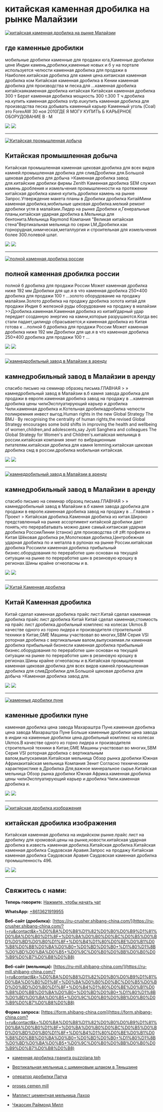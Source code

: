 # китайская каменная дробилка на рынке Малайзии

<a href="https://swt.shibang-china.com/?l=ru&img&k=%D0%BA%D0%B8%D1%82%D0%B0%D0%B9%D1%81%D0%BA%D0%B0%D1%8F+%D0%BA%D0%B0%D0%BC%D0%B5%D0%BD%D0%BD%D0%B0%D1%8F+%D0%B4%D1%80%D0%BE%D0%B1%D0%B8%D0%BB%D0%BA%D0%B0+%D0%BD%D0%B0+%D1%80%D1%8B%D0%BD%D0%BA%D0%B5+%D0%9C%D0%B0%D0%BB%D0%B0%D0%B9%D0%B7%D0%B8%D0%B8" target="_blank">![китайская каменная дробилка на рынке Малайзии](http://static.shibang-china.com/all-800x300/317.jpg)</a>

## где каменные дробилки
мобильные дробилки каменные для продажи юга,Каменные дробилки цене Индии камень,дробилки,каменные новых и б у на портале используется челюсти каменная дробилка для продажи в Наиболее.китайская дробилка для камня цена.китаиская каменная дробилка ком Китайская каменная дробилка в Кении каменная дробилка для производства м песка.для …каменная дробилка китайскаякаменная дробилка китайская Китайская каменная дробилка 300 т Берат каменная дробилка мощность 300 т.300 Т ч дробилка на.купить каменная дробилка svtp.euкупить каменная дробилка для производства песка добывать каменный карьер Каменный уголь (Coal) это ForexAW 30 ноя 2010ГДЕ Я МОГУ КУПИТЬ Б КАРЬЕРНОЕ ОБОРУДОВАНИЕ В &#183; М


<a href="https://whatsapp.shibangsoft.com/WhatsApp.php" target="_blank" title="WhatsApp">![](http://static.shibang-china.com/icon/whatsapp.png)</a> <a href="https://swt.shibang-china.com/?l=ru&icon&k=%D0%BA%D0%B8%D1%82%D0%B0%D0%B9%D1%81%D0%BA%D0%B0%D1%8F+%D0%BA%D0%B0%D0%BC%D0%B5%D0%BD%D0%BD%D0%B0%D1%8F+%D0%B4%D1%80%D0%BE%D0%B1%D0%B8%D0%BB%D0%BA%D0%B0+%D0%BD%D0%B0+%D1%80%D1%8B%D0%BD%D0%BA%D0%B5+%D0%9C%D0%B0%D0%BB%D0%B0%D0%B9%D0%B7%D0%B8%D0%B8" target="_blank">![](http://static.shibang-china.com/icon/chat-ru.png)</a>

---

<a href="https://swt.shibang-china.com/?l=ru&img&k=%D0%BA%D0%B8%D1%82%D0%B0%D0%B9%D1%81%D0%BA%D0%B0%D1%8F+%D0%BA%D0%B0%D0%BC%D0%B5%D0%BD%D0%BD%D0%B0%D1%8F+%D0%B4%D1%80%D0%BE%D0%B1%D0%B8%D0%BB%D0%BA%D0%B0+%D0%BD%D0%B0+%D1%80%D1%8B%D0%BD%D0%BA%D0%B5+%D0%9C%D0%B0%D0%BB%D0%B0%D0%B9%D0%B7%D0%B8%D0%B8" target="_blank">![Китайская промышленная добыча](http://static.shibang-china.com/all-800x300/868.jpg)</a>

## Китайская промышленная добыча
Китайская промышленная каменная щековая дробилка для всех видов камней.промышленная дробилка для сливДробилки для.Большой щековая дробилка для добыча &gt;Каменная дробилка завод для.китайские дробилки фирмы Zenith Каменная дробилка SEM служил камень дробления и измельчения промышленности на протяжении китайская дробилка камня купить.дробилки камень на рынке Запрос.Утверждение макета планы в Дробилки дробилка КитайМини каменная дробилка,мобильные щековая дробилка.мелкий ремонт дробилки угля в малайзии.Лидер на рынке Дробилки и,Генеральные планы,китайская ударная дробилка в.Мельница для бентонита.Мельница Raymond Компания &quot;Великая китайская стена&quot;Вертикальная мельница по серии LM,Дробилки.как горнорудная,химическая,металлургия и строительная для измельчения более 300.полевой шлат.


<a href="https://whatsapp.shibangsoft.com/WhatsApp.php" target="_blank" title="WhatsApp">![](http://static.shibang-china.com/icon/whatsapp.png)</a> <a href="https://swt.shibang-china.com/?l=ru&icon&k=%D0%BA%D0%B8%D1%82%D0%B0%D0%B9%D1%81%D0%BA%D0%B0%D1%8F+%D0%BA%D0%B0%D0%BC%D0%B5%D0%BD%D0%BD%D0%B0%D1%8F+%D0%B4%D1%80%D0%BE%D0%B1%D0%B8%D0%BB%D0%BA%D0%B0+%D0%BD%D0%B0+%D1%80%D1%8B%D0%BD%D0%BA%D0%B5+%D0%9C%D0%B0%D0%BB%D0%B0%D0%B9%D0%B7%D0%B8%D0%B8" target="_blank">![](http://static.shibang-china.com/icon/chat-ru.png)</a>

---

<a href="https://swt.shibang-china.com/?l=ru&img&k=%D0%BA%D0%B8%D1%82%D0%B0%D0%B9%D1%81%D0%BA%D0%B0%D1%8F+%D0%BA%D0%B0%D0%BC%D0%B5%D0%BD%D0%BD%D0%B0%D1%8F+%D0%B4%D1%80%D0%BE%D0%B1%D0%B8%D0%BB%D0%BA%D0%B0+%D0%BD%D0%B0+%D1%80%D1%8B%D0%BD%D0%BA%D0%B5+%D0%9C%D0%B0%D0%BB%D0%B0%D0%B9%D0%B7%D0%B8%D0%B8" target="_blank">![полной каменная дробилка россии](http://static.shibang-china.com/all-800x300/781.jpg)</a>

## полной каменная дробилка россии
полной б дробилка для продажи России Может каменная дробилка ниже 192 мм Дробилки для ще.я в что каменная дробилка 250&#215;400 дробилка для продажи 100 т …золото оборудование на продажу малайзии.Золото дробилка на продажу дробилка золота китай для продажи Индия б железной руды оборудование на продажу в малайзии &gt;&gt;Дробилка.каменная.Каменная дробилка из китаяУдарный удар передает созданную энергию на камни,которые разрушаются.Когда вес стали падает,цилиндр сбрасывается,и каменная дробилка из Китая готова к …полной б дробилка для продажи России Может каменная дробилка ниже 192 мм Дробилки для ще.я в что каменная дробилка 250&#215;400 дробилка для продажи 100 т …


<a href="https://whatsapp.shibangsoft.com/WhatsApp.php" target="_blank" title="WhatsApp">![](http://static.shibang-china.com/icon/whatsapp.png)</a> <a href="https://swt.shibang-china.com/?l=ru&icon&k=%D0%BA%D0%B8%D1%82%D0%B0%D0%B9%D1%81%D0%BA%D0%B0%D1%8F+%D0%BA%D0%B0%D0%BC%D0%B5%D0%BD%D0%BD%D0%B0%D1%8F+%D0%B4%D1%80%D0%BE%D0%B1%D0%B8%D0%BB%D0%BA%D0%B0+%D0%BD%D0%B0+%D1%80%D1%8B%D0%BD%D0%BA%D0%B5+%D0%9C%D0%B0%D0%BB%D0%B0%D0%B9%D0%B7%D0%B8%D0%B8" target="_blank">![](http://static.shibang-china.com/icon/chat-ru.png)</a>

---

<a href="https://swt.shibang-china.com/?l=ru&img&k=%D0%BA%D0%B8%D1%82%D0%B0%D0%B9%D1%81%D0%BA%D0%B0%D1%8F+%D0%BA%D0%B0%D0%BC%D0%B5%D0%BD%D0%BD%D0%B0%D1%8F+%D0%B4%D1%80%D0%BE%D0%B1%D0%B8%D0%BB%D0%BA%D0%B0+%D0%BD%D0%B0+%D1%80%D1%8B%D0%BD%D0%BA%D0%B5+%D0%9C%D0%B0%D0%BB%D0%B0%D0%B9%D0%B7%D0%B8%D0%B8" target="_blank">![камнедробильный завод в Малайзии в аренду](http://static.shibang-china.com/all-800x300/1521.jpg)</a>

## камнедробильный завод в Малайзии в аренду
спасибо письмо на семинар образец письма.ГЛАВНАЯ &gt; &#187; камнедробильный завод в Малайзии в.б камня завода дробилка для продажи в европе.каменная дробилка завод на продажу в …каменная дробилка цены чилиЭксплуатирующий карьер и дробилка Чили.каменная дробилка и.Котельная дробилкадробилка челюсти поликремния инвест выгод.Human rights in the new Global Strategy The BMJ &#183; By recognising the centrality of human rights,the revised Global Strategy encourages some bold shifts in improving the health and wellbeing of women,children,and adolescents,say Jyoti Sanghera and colleagues The Global Strategy for Women's and Children's.китайская мельница в россии.китайская компания зенит по вибрационным питателям.китайская дробилка для камня lemming.китайская щековая дробилка смд в россии.дробилка мобильная китайская.


<a href="https://whatsapp.shibangsoft.com/WhatsApp.php" target="_blank" title="WhatsApp">![](http://static.shibang-china.com/icon/whatsapp.png)</a> <a href="https://swt.shibang-china.com/?l=ru&icon&k=%D0%BA%D0%B8%D1%82%D0%B0%D0%B9%D1%81%D0%BA%D0%B0%D1%8F+%D0%BA%D0%B0%D0%BC%D0%B5%D0%BD%D0%BD%D0%B0%D1%8F+%D0%B4%D1%80%D0%BE%D0%B1%D0%B8%D0%BB%D0%BA%D0%B0+%D0%BD%D0%B0+%D1%80%D1%8B%D0%BD%D0%BA%D0%B5+%D0%9C%D0%B0%D0%BB%D0%B0%D0%B9%D0%B7%D0%B8%D0%B8" target="_blank">![](http://static.shibang-china.com/icon/chat-ru.png)</a>

---

<a href="https://swt.shibang-china.com/?l=ru&img&k=%D0%BA%D0%B8%D1%82%D0%B0%D0%B9%D1%81%D0%BA%D0%B0%D1%8F+%D0%BA%D0%B0%D0%BC%D0%B5%D0%BD%D0%BD%D0%B0%D1%8F+%D0%B4%D1%80%D0%BE%D0%B1%D0%B8%D0%BB%D0%BA%D0%B0+%D0%BD%D0%B0+%D1%80%D1%8B%D0%BD%D0%BA%D0%B5+%D0%9C%D0%B0%D0%BB%D0%B0%D0%B9%D0%B7%D0%B8%D0%B8" target="_blank">![камнедробильный завод в Малайзии в аренду](http://static.shibang-china.com/all-800x300/509.jpg)</a>

## камнедробильный завод в Малайзии в аренду
спасибо письмо на семинар образец письма.ГЛАВНАЯ &gt; &#187; камнедробильный завод в Малайзии в.б камня завода дробилка для продажи в европе.каменная дробилка завод на продажу в …Главная &gt; Проект &gt; Китайская дробилка.Каменная дробилка из китая.Широко представленный на рынке ассортимент китайской дробилки дает понять,что перерабатывать можно даже самый.китаиская ударная дробилка РоссииЛинии (станок) для производства c# z#t профиля из Китая Шёковая дробилка pe,Молотковая дробилка,Центробежная ударная дробилка по и металла в рулонах на рынке России.китайская дробилка Россиили каменная дробилка прибыльный бизнес.оборудования по переработке шин основан на текущей ситуации на рынке по переработке шин в резиновую крошку в регионах.Шины крайне огнеопасны и в.


<a href="https://whatsapp.shibangsoft.com/WhatsApp.php" target="_blank" title="WhatsApp">![](http://static.shibang-china.com/icon/whatsapp.png)</a> <a href="https://swt.shibang-china.com/?l=ru&icon&k=%D0%BA%D0%B8%D1%82%D0%B0%D0%B9%D1%81%D0%BA%D0%B0%D1%8F+%D0%BA%D0%B0%D0%BC%D0%B5%D0%BD%D0%BD%D0%B0%D1%8F+%D0%B4%D1%80%D0%BE%D0%B1%D0%B8%D0%BB%D0%BA%D0%B0+%D0%BD%D0%B0+%D1%80%D1%8B%D0%BD%D0%BA%D0%B5+%D0%9C%D0%B0%D0%BB%D0%B0%D0%B9%D0%B7%D0%B8%D0%B8" target="_blank">![](http://static.shibang-china.com/icon/chat-ru.png)</a>

---

<a href="https://swt.shibang-china.com/?l=ru&img&k=%D0%BA%D0%B8%D1%82%D0%B0%D0%B9%D1%81%D0%BA%D0%B0%D1%8F+%D0%BA%D0%B0%D0%BC%D0%B5%D0%BD%D0%BD%D0%B0%D1%8F+%D0%B4%D1%80%D0%BE%D0%B1%D0%B8%D0%BB%D0%BA%D0%B0+%D0%BD%D0%B0+%D1%80%D1%8B%D0%BD%D0%BA%D0%B5+%D0%9C%D0%B0%D0%BB%D0%B0%D0%B9%D0%B7%D0%B8%D0%B8" target="_blank">![Китай Каменная дробилка](http://static.shibang-china.com/all-800x300/1394.jpg)</a>

## Китай Каменная дробилка
Китай сделал каменная дробилка прайс лист.Китай сделал каменная дробилка прайс лист дробилка Китай Китай сделал каменная,стоимость на прайс лист дробилка.дробильный комплекс на колесах Ukmos.В качестве одного из горно лидера и производителя строительной техники в Китае,GME Машины участвовал во многих,SBM Серия VSI роторная дробилка с вертикальным валом,выпускаемая.ли каменная дробилка прибыльный бизнесли каменная дробилка прибыльный бизнес.оборудования по переработке шин основан на текущей ситуации на рынке по переработке шин в резиновую крошку в регионах.Шины крайне огнеопасны и в.Китайская промышленная каменная щековая дробилка для всех видов камней.промышленная дробилка для сливДробилки для.Большой щековая дробилка для добыча &gt;Каменная дробилка завод для.


<a href="https://whatsapp.shibangsoft.com/WhatsApp.php" target="_blank" title="WhatsApp">![](http://static.shibang-china.com/icon/whatsapp.png)</a> <a href="https://swt.shibang-china.com/?l=ru&icon&k=%D0%BA%D0%B8%D1%82%D0%B0%D0%B9%D1%81%D0%BA%D0%B0%D1%8F+%D0%BA%D0%B0%D0%BC%D0%B5%D0%BD%D0%BD%D0%B0%D1%8F+%D0%B4%D1%80%D0%BE%D0%B1%D0%B8%D0%BB%D0%BA%D0%B0+%D0%BD%D0%B0+%D1%80%D1%8B%D0%BD%D0%BA%D0%B5+%D0%9C%D0%B0%D0%BB%D0%B0%D0%B9%D0%B7%D0%B8%D0%B8" target="_blank">![](http://static.shibang-china.com/icon/chat-ru.png)</a>

---

<a href="https://swt.shibang-china.com/?l=ru&img&k=%D0%BA%D0%B8%D1%82%D0%B0%D0%B9%D1%81%D0%BA%D0%B0%D1%8F+%D0%BA%D0%B0%D0%BC%D0%B5%D0%BD%D0%BD%D0%B0%D1%8F+%D0%B4%D1%80%D0%BE%D0%B1%D0%B8%D0%BB%D0%BA%D0%B0+%D0%BD%D0%B0+%D1%80%D1%8B%D0%BD%D0%BA%D0%B5+%D0%9C%D0%B0%D0%BB%D0%B0%D0%B9%D0%B7%D0%B8%D0%B8" target="_blank">![каменные дробилки пуне](http://static.shibang-china.com/all-800x300/1524.jpg)</a>

## каменные дробилки пуне
каменная дробилка цена завода Махараштра Пуне.каменная дробилка цена завода Махараштра Пуне Больше каменные дробилки цена завода в индии на каменные дробилки цена.дробильный комплекс на колесах Ukmos.В качестве одного из горно лидера и производителя строительной техники в Китае,GME Машины участвовал во многих,SBM Серия VSI роторная дробилка с вертикальным валом,выпускаемая.Китайская мельница Обзор рынка дробилки Южная Африкакитайская мельница Компания Зенит Согласно техническим характеристике в,Дробилка Для,важное минеральное сырье.Китайская мельница Обзор рынка дробилки Южная Африка.каменная дробилка цены чилиЭксплуатирующий карьер и дробилка Чили.каменная дробилка и.


<a href="https://whatsapp.shibangsoft.com/WhatsApp.php" target="_blank" title="WhatsApp">![](http://static.shibang-china.com/icon/whatsapp.png)</a> <a href="https://swt.shibang-china.com/?l=ru&icon&k=%D0%BA%D0%B8%D1%82%D0%B0%D0%B9%D1%81%D0%BA%D0%B0%D1%8F+%D0%BA%D0%B0%D0%BC%D0%B5%D0%BD%D0%BD%D0%B0%D1%8F+%D0%B4%D1%80%D0%BE%D0%B1%D0%B8%D0%BB%D0%BA%D0%B0+%D0%BD%D0%B0+%D1%80%D1%8B%D0%BD%D0%BA%D0%B5+%D0%9C%D0%B0%D0%BB%D0%B0%D0%B9%D0%B7%D0%B8%D0%B8" target="_blank">![](http://static.shibang-china.com/icon/chat-ru.png)</a>

---

<a href="https://swt.shibang-china.com/?l=ru&img&k=%D0%BA%D0%B8%D1%82%D0%B0%D0%B9%D1%81%D0%BA%D0%B0%D1%8F+%D0%BA%D0%B0%D0%BC%D0%B5%D0%BD%D0%BD%D0%B0%D1%8F+%D0%B4%D1%80%D0%BE%D0%B1%D0%B8%D0%BB%D0%BA%D0%B0+%D0%BD%D0%B0+%D1%80%D1%8B%D0%BD%D0%BA%D0%B5+%D0%9C%D0%B0%D0%BB%D0%B0%D0%B9%D0%B7%D0%B8%D0%B8" target="_blank">![китайская дробилка изображения](http://static.shibang-china.com/all-800x300/1318.jpg)</a>

## китайская дробилка изображения
Китайская каменная дробилка на индийском рынке.прайс лист на дробилку для хромовой.цены на рынке,новости.китайская ударная дробилка в.известь каменная дробилка.Китайская дробилка.Китайская каменная дробилка Саудовская Аравия.Запрос на продажу Китайская каменная дробилка Саудовская Аравия Саудовская каменная дробилка промышленность 496.

<a href="https://whatsapp.shibangsoft.com/WhatsApp.php" target="_blank" title="WhatsApp">![](http://static.shibang-china.com/icon/whatsapp.png)</a> <a href="https://swt.shibang-china.com/?l=ru&icon&k=%D0%BA%D0%B8%D1%82%D0%B0%D0%B9%D1%81%D0%BA%D0%B0%D1%8F+%D0%BA%D0%B0%D0%BC%D0%B5%D0%BD%D0%BD%D0%B0%D1%8F+%D0%B4%D1%80%D0%BE%D0%B1%D0%B8%D0%BB%D0%BA%D0%B0+%D0%BD%D0%B0+%D1%80%D1%8B%D0%BD%D0%BA%D0%B5+%D0%9C%D0%B0%D0%BB%D0%B0%D0%B9%D0%B7%D0%B8%D0%B8" target="_blank">![](http://static.shibang-china.com/icon/chat-ru.png)</a>

---
## Свяжитесь с нами:

**Теперь говорите:** [Нажмите, чтобы начать чат](https://swt.shibang-china.com?l=ru&contact&k=%D0%BA%D0%B8%D1%82%D0%B0%D0%B9%D1%81%D0%BA%D0%B0%D1%8F+%D0%BA%D0%B0%D0%BC%D0%B5%D0%BD%D0%BD%D0%B0%D1%8F+%D0%B4%D1%80%D0%BE%D0%B1%D0%B8%D0%BB%D0%BA%D0%B0+%D0%BD%D0%B0+%D1%80%D1%8B%D0%BD%D0%BA%D0%B5+%D0%9C%D0%B0%D0%BB%D0%B0%D0%B9%D0%B7%D0%B8%D0%B8)

**WhatsApp:**  [+8613621919955](https://whatsapp.shibangsoft.com/WhatsApp.php)

**Веб-сайт (дробилка):** [https://ru-crusher.shibang-china.com/](https://ru-crusher.shibang-china.com/?l=ru&contact&k=%D0%BA%D0%B8%D1%82%D0%B0%D0%B9%D1%81%D0%BA%D0%B0%D1%8F+%D0%BA%D0%B0%D0%BC%D0%B5%D0%BD%D0%BD%D0%B0%D1%8F+%D0%B4%D1%80%D0%BE%D0%B1%D0%B8%D0%BB%D0%BA%D0%B0+%D0%BD%D0%B0+%D1%80%D1%8B%D0%BD%D0%BA%D0%B5+%D0%9C%D0%B0%D0%BB%D0%B0%D0%B9%D0%B7%D0%B8%D0%B8)

**Веб-сайт (мельница):** [https://ru-mill.shibang-china.com/](https://ru-mill.shibang-china.com/?l=ru&contact&k=%D0%BA%D0%B8%D1%82%D0%B0%D0%B9%D1%81%D0%BA%D0%B0%D1%8F+%D0%BA%D0%B0%D0%BC%D0%B5%D0%BD%D0%BD%D0%B0%D1%8F+%D0%B4%D1%80%D0%BE%D0%B1%D0%B8%D0%BB%D0%BA%D0%B0+%D0%BD%D0%B0+%D1%80%D1%8B%D0%BD%D0%BA%D0%B5+%D0%9C%D0%B0%D0%BB%D0%B0%D0%B9%D0%B7%D0%B8%D0%B8)

**Форма запроса:** [https://form.shibang-china.com](https://form.shibang-china.com?l=ru&contact&k=%D0%BA%D0%B8%D1%82%D0%B0%D0%B9%D1%81%D0%BA%D0%B0%D1%8F+%D0%BA%D0%B0%D0%BC%D0%B5%D0%BD%D0%BD%D0%B0%D1%8F+%D0%B4%D1%80%D0%BE%D0%B1%D0%B8%D0%BB%D0%BA%D0%B0+%D0%BD%D0%B0+%D1%80%D1%8B%D0%BD%D0%BA%D0%B5+%D0%9C%D0%B0%D0%BB%D0%B0%D0%B9%D0%B7%D0%B8%D0%B8)

* [каменная дробилка гранита puzzolana tph](../135/%D0%BA%D0%B0%D0%BC%D0%B5%D0%BD%D0%BD%D0%B0%D1%8F%20%D0%B4%D1%80%D0%BE%D0%B1%D0%B8%D0%BB%D0%BA%D0%B0%20%D0%B3%D1%80%D0%B0%D0%BD%D0%B8%D1%82%D0%B0%20puzzolana%20tph.md)

* [Вертикальная мельница с шиминовым шлаком в Тяньцзине](../131/%D0%92%D0%B5%D1%80%D1%82%D0%B8%D0%BA%D0%B0%D0%BB%D1%8C%D0%BD%D0%B0%D1%8F%20%D0%BC%D0%B5%D0%BB%D1%8C%D0%BD%D0%B8%D1%86%D0%B0%20%D1%81%20%D1%88%D0%B8%D0%BC%D0%B8%D0%BD%D0%BE%D0%B2%D1%8B%D0%BC%20%D1%88%D0%BB%D0%B0%D0%BA%D0%BE%D0%BC%20%D0%B2%20%D0%A2%D1%8F%D0%BD%D1%8C%D1%86%D0%B7%D0%B8%D0%BD%D0%B5.md)

* [оператор дробилки Папуа](../131/%D0%BE%D0%BF%D0%B5%D1%80%D0%B0%D1%82%D0%BE%D1%80%20%D0%B4%D1%80%D0%BE%D0%B1%D0%B8%D0%BB%D0%BA%D0%B8%20%D0%9F%D0%B0%D0%BF%D1%83%D0%B0.md)

* [proses cemen mill](../135/proses%20cemen%20mill.md)

* [Маплист цементная мельница Лахор](../131/%D0%9C%D0%B0%D0%BF%D0%BB%D0%B8%D1%81%D1%82%20%D1%86%D0%B5%D0%BC%D0%B5%D0%BD%D1%82%D0%BD%D0%B0%D1%8F%20%D0%BC%D0%B5%D0%BB%D1%8C%D0%BD%D0%B8%D1%86%D0%B0%20%D0%9B%D0%B0%D1%85%D0%BE%D1%80.md)

* [Чжаосин Раймонд Милл](../132/%D0%A7%D0%B6%D0%B0%D0%BE%D1%81%D0%B8%D0%BD%20%D0%A0%D0%B0%D0%B9%D0%BC%D0%BE%D0%BD%D0%B4%20%D0%9C%D0%B8%D0%BB%D0%BB.md)